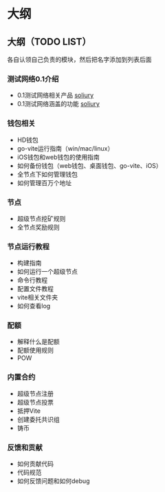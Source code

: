 # 大纲

## 大纲（TODO LIST）

各自认领自己负责的模块，然后把名字添加到列表后面

### 测试网络0.1介绍

* 0.1测试网络相关产品 [soliury]
* 0.1测试网络涵盖的功能 [soliury]

### 钱包相关

* HD钱包
* go-vite运行指南（win/mac/linux）
* iOS钱包和web钱包的使用指南
* 如何备份钱包（web钱包、桌面钱包、go-vite、iOS）
* 全节点下如何管理钱包
* 如何管理百万个地址

### 节点

* 超级节点挖矿规则
* 全节点奖励规则

### 节点运行教程

* 构建指南
* 如何运行一个超级节点
* 命令行教程
* 配置文件教程
* vite相关文件夹
* 如何查看log

### 配额

* 解释什么是配额
* 配额使用规则
* POW

### 内置合约

* 超级节点注册
* 超级节点投票
* 抵押Vite
* 创建委托共识组
* 铸币

### 反馈和贡献

* 如何贡献代码
* 代码规范
* 如何反馈问题和如何debug


[soliury]: <https://github.com/soliury>
